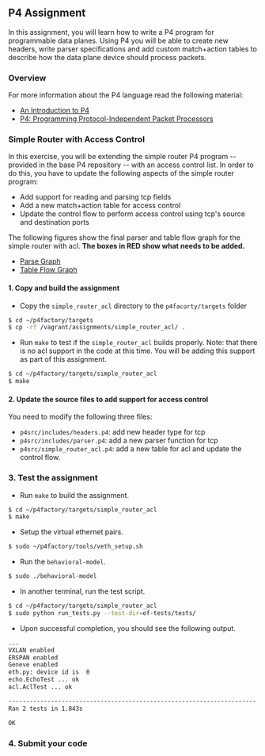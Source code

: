## P4 Assignment

In this assignment, you will learn how to write a P4 program for programmable data planes. Using P4 you will be able to 
create new headers, write parser specifications and add custom match+action tables to describe how the data plane device 
should process packets.

### Overview

For more information about the P4 language read the following material:
* [ An Introduction to P4](http://p4.org/wp-content/uploads/2015/03/p4-tutorial-12201423.pdf)
* [P4: Programming Protocol-Independent Packet Processors](http://www.sigcomm.org/sites/default/files/ccr/papers/2014/July/0000000-0000004.pdf)

### Simple Router with Access Control

In this exercise, you will be extending the simple router P4 program -- provided in the base P4 repository -- with an access control list.
In order to do this, you have to update the following aspects of the simple router program:
* Add support for reading and parsing tcp fields
* Add a new match+action table for access control
* Update the control flow to perform access control using tcp's source and destination ports

The following figures show the final parser and table flow graph for the simple router with acl. **The boxes in RED show what needs to be added.**

* [Parse Graph](https://github.com/mshahbaz/Coursera-SDN/blob/master/assignments/simple_router_acl/graphs/simple_router_acl.parser.png)
* [Table Flow Graph](https://github.com/mshahbaz/Coursera-SDN/blob/master/assignments/simple_router_acl/graphs/simple_router_acl.tables.png)

#### 1. Copy and build the assignment

* Copy the `simple_router_acl` directory to the `p4facorty/targets` folder

``` bash
$ cd ~/p4factory/targets
$ cp -rf /vagrant/assignments/simple_router_acl/ .
```

* Run `make` to test if the `simple_router_acl` builds properly. Note: that there is no acl support in the code at this time. You will be adding this support as part of this assignment.

``` bash
$ cd ~/p4factory/targets/simple_router_acl
$ make
```

#### 2. Update the source files to add support for access control

You need to modify the following three files:
* `p4src/includes/headers.p4`: add new header type for tcp
* `p4src/includes/parser.p4`: add a new parser function for tcp
* `p4src/simple_router_acl.p4`: add a new table for acl and update the control flow.

### 3. Test the assignment

* Run `make` to build the assignment.

``` bash
$ cd ~/p4factory/targets/simple_router_acl
$ make
```

* Setup the virtual ethernet pairs.

``` bash
$ sudo ~/p4factory/tools/veth_setup.sh
```

* Run the `behavioral-model`.

``` bash
$ sudo ./behavioral-model
```

* In another terminal, run the test script.

``` bash
$ cd ~/p4factory/targets/simple_router_acl
$ sudo python run_tests.py --test-dir=of-tests/tests/
```

* Upon successful completion, you should see the following output.

``` bash
...
VXLAN enabled
ERSPAN enabled
Geneve enabled
eth.py: device id is  0
echo.EchoTest ... ok
acl.AclTest ... ok

----------------------------------------------------------------------
Ran 2 tests in 1.843s

OK
```

### 4. Submit your code

